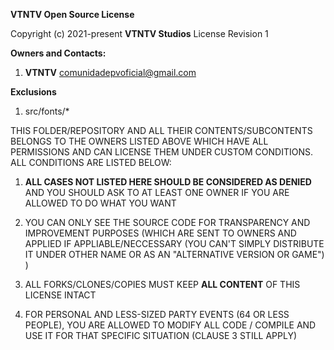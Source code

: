 **VTNTV Open Source License**


Copyright (c) 2021-present **VTNTV Studios**
License Revision 1


**Owners and Contacts:**
1. **VTNTV** <comunidadepvoficial@gmail.com>

**Exclusions**
1. src/fonts/*


THIS FOLDER/REPOSITORY AND ALL THEIR CONTENTS/SUBCONTENTS BELONGS 
TO THE OWNERS LISTED ABOVE WHICH HAVE ALL PERMISSIONS AND CAN LICENSE 
THEM UNDER CUSTOM CONDITIONS. ALL CONDITIONS ARE LISTED BELOW:

1. **ALL CASES NOT LISTED HERE SHOULD BE CONSIDERED AS DENIED** AND YOU 
    SHOULD ASK TO AT LEAST ONE OWNER IF YOU ARE ALLOWED TO DO WHAT YOU WANT

2. YOU CAN ONLY SEE THE SOURCE CODE FOR TRANSPARENCY AND IMPROVEMENT PURPOSES
    (WHICH ARE SENT TO OWNERS AND APPLIED IF APPLIABLE/NECCESSARY (YOU CAN'T SIMPLY
    DISTRIBUTE IT UNDER OTHER NAME OR AS AN "ALTERNATIVE VERSION OR GAME") )

3. ALL FORKS/CLONES/COPIES MUST KEEP **ALL CONTENT** OF THIS LICENSE INTACT

4. FOR PERSONAL AND LESS-SIZED PARTY EVENTS (64 OR LESS PEOPLE), YOU ARE ALLOWED TO 
    MODIFY ALL CODE / COMPILE AND USE IT FOR THAT SPECIFIC SITUATION (CLAUSE 3 STILL APPLY)
